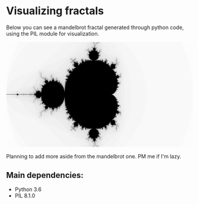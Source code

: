 # Visualizing fractals

Below you can see a mandelbrot fractal generated through python code, using the PIL module for visualization.

![mandelbrot](https://github.com/AlexMetsai/fractals/blob/main/output/mandelbrot_fractal_960_540.png?raw=true)

Planning to add more aside from the mandelbrot one. PM me if I'm lazy.

## Main dependencies:

- Python 3.6
- PIL 8.1.0
